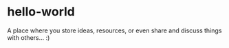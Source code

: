 # hello-world
A place where you store ideas, resources, or even share and discuss things with others... :)
